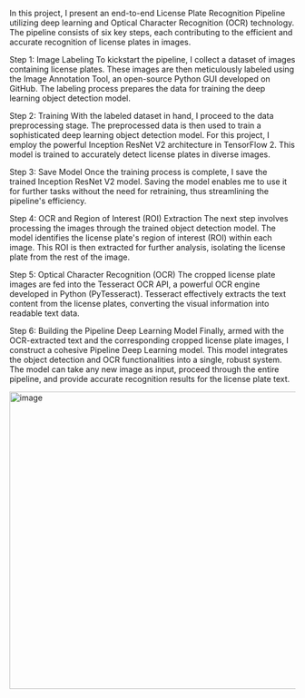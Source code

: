 In this project, I present an end-to-end License Plate Recognition Pipeline utilizing deep learning and Optical Character Recognition (OCR) technology. The pipeline consists of six key steps, each contributing to the efficient and accurate recognition of license plates in images.

Step 1: Image Labeling
To kickstart the pipeline, I collect a dataset of images containing license plates. These images are then meticulously labeled using the Image Annotation Tool, an open-source Python GUI developed on GitHub. The labeling process prepares the data for training the deep learning object detection model.

Step 2: Training
With the labeled dataset in hand, I proceed to the data preprocessing stage. The preprocessed data is then used to train a sophisticated deep learning object detection model. For this project, I employ the powerful Inception ResNet V2 architecture in TensorFlow 2. This model is trained to accurately detect license plates in diverse images.

Step 3: Save Model
Once the training process is complete, I save the trained Inception ResNet V2 model. Saving the model enables me to use it for further tasks without the need for retraining, thus streamlining the pipeline's efficiency.

Step 4: OCR and Region of Interest (ROI) Extraction
The next step involves processing the images through the trained object detection model. The model identifies the license plate's region of interest (ROI) within each image. This ROI is then extracted for further analysis, isolating the license plate from the rest of the image.

Step 5: Optical Character Recognition (OCR)
The cropped license plate images are fed into the Tesseract OCR API, a powerful OCR engine developed in Python (PyTesseract). Tesseract effectively extracts the text content from the license plates, converting the visual information into readable text data.

Step 6: Building the Pipeline Deep Learning Model
Finally, armed with the OCR-extracted text and the corresponding cropped license plate images, I construct a cohesive Pipeline Deep Learning model. This model integrates the object detection and OCR functionalities into a single, robust system. The model can take any new image as input, proceed through the entire pipeline, and provide accurate recognition results for the license plate text.

<img width="524" alt="image" src="https://github.com/nehalsindhu12/license-plate/assets/111146044/6225d5b4-4556-4d1c-96e0-2bfaeffd6c2b">


